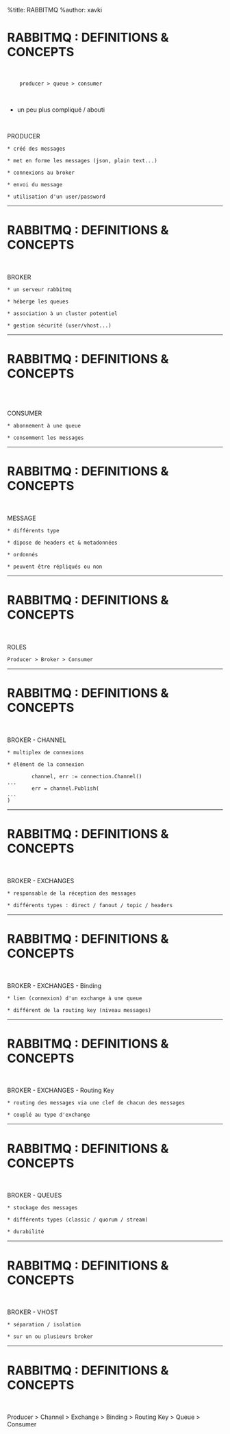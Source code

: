 %title: RABBITMQ
%author: xavki


# RABBITMQ : DEFINITIONS & CONCEPTS


<br>

		producer > queue > consumer

<br>

* un peu plus compliqué / abouti

<br>

PRODUCER

	* créé des messages

	* met en forme les messages (json, plain text...)

	* connexions au broker

	* envoi du message

	* utilisation d'un user/password

---------------------------------------------------------------------------

# RABBITMQ : DEFINITIONS & CONCEPTS


<br>

BROKER

	* un serveur rabbitmq

	* héberge les queues

	* association à un cluster potentiel

	* gestion sécurité (user/vhost...)

---------------------------------------------------------------------------

# RABBITMQ : DEFINITIONS & CONCEPTS


<br>
<br>

CONSUMER

	* abonnement à une queue

	* consomment les messages

---------------------------------------------------------------------------

# RABBITMQ : DEFINITIONS & CONCEPTS


<br>

MESSAGE

	* différents type

	* dipose de headers et & metadonnées

	* ordonnés

	* peuvent être répliqués ou non 

---------------------------------------------------------------------------

# RABBITMQ : DEFINITIONS & CONCEPTS


<br>

ROLES

	Producer > Broker > Consumer

---------------------------------------------------------------------------

# RABBITMQ : DEFINITIONS & CONCEPTS


<br>

BROKER - CHANNEL

	* multiplex de connexions

	* élément de la connexion

```
		channel, err := connection.Channel()
...
		err = channel.Publish(
...
)
```

---------------------------------------------------------------------------

# RABBITMQ : DEFINITIONS & CONCEPTS


<br>

BROKER - EXCHANGES

	* responsable de la réception des messages

	* différents types : direct / fanout / topic / headers 

---------------------------------------------------------------------------

# RABBITMQ : DEFINITIONS & CONCEPTS


<br>

BROKER - EXCHANGES - Binding

	* lien (connexion) d'un exchange à une queue

	* différent de la routing key (niveau messages)

---------------------------------------------------------------------------

# RABBITMQ : DEFINITIONS & CONCEPTS


<br>

BROKER - EXCHANGES - Routing Key

	* routing des messages via une clef de chacun des messages

	* couplé au type d'exchange

---------------------------------------------------------------------------

# RABBITMQ : DEFINITIONS & CONCEPTS


<br>

BROKER - QUEUES

	* stockage des messages

	* différents types (classic / quorum / stream) 

	* durabilité 

---------------------------------------------------------------------------

# RABBITMQ : DEFINITIONS & CONCEPTS


<br>

BROKER - VHOST

	* séparation / isolation 

	* sur un ou plusieurs broker

---------------------------------------------------------------------------

# RABBITMQ : DEFINITIONS & CONCEPTS

<br>

  Producer > Channel > Exchange > Binding > Routing Key > Queue > Consumer
